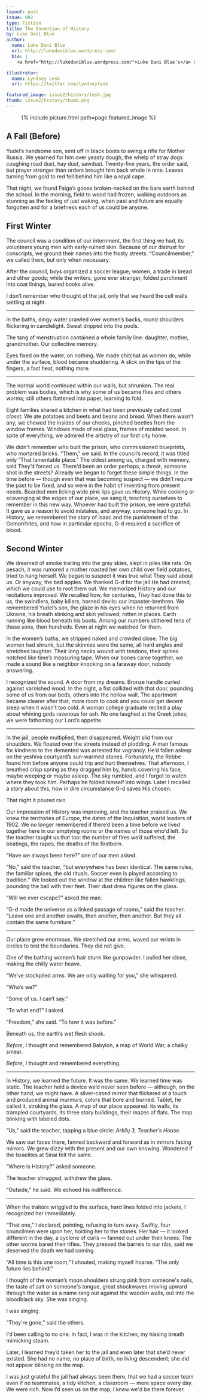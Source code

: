 ```yaml
---
layout: post
issue: 002
type: Fiction
title: The Invention of History
by: Luke Dani Blue
author:
  name: Luke Dani Blue
  url: http://lukedaniblue.wordpress.com/
  bio: |
    <a href="http://lukedaniblue.wordpress.com/">Luke Dani Blue's</a> short stories have appeared in or are forthcoming from <i>Bluestem, Slush Pile Magazine, Redlemona.de</i> and <i>The Stoneslide Corrective</i>. She's received Honorable Mentions from the Academy of American Poets and the<i> Fourteen Hills</i> Michael Rubin Book Award. She currently lives in the Bay Area, where she teaches private writing classes and astrologizes professionally. Follow her at: [@lukedaniblue](http://twitter.com/lukedaniblue).

illustrator:
  name: Lyndsey Lesh
  url: https://twitter.com/lyndseylesh

featured_image: issue2/history/lesh.jpg
thumb: issue2/history/thumb.png
---
```


<figure class="right">
  {% include picture.html path=page.featured_image %}
</figure>

## A Fall (Before)

Yudel’s handsome son, sent off in black boots to swing a rifle for Mother Russia. We yearned for him over yeasty dough, the whelp of stray dogs coughing road dust, hay dust, sawdust. Twenty-five years, the order said, but prayer stronger than orders brought him back whole in nine. Leaves turning from gold to red fell behind him like a royal cape.

That night, we found Faiga’s goose broken-necked on the bare earth behind the school. In the morning, field to wood had frozen, walking outdoors as stunning as the feeling of just waking, when past and future are equally forgotten and for a briefness each of us could be anyone.

## First Winter

The council was a condition of our internment, the first thing we had, its volunteers young men with early-ruined skin. Because of our distrust for conscripts, we ground their names into the frosty streets. “Councilmember,” we called them, but only when necessary.

After the council, boys organized a soccer league; women, a trade in bread and other goods; while the writers, gone ever stranger, folded parchment into coat linings, buried books alive.

I don’t remember who thought of the jail, only that we heard the cell walls settling at night.

***

In the baths, dingy water crawled over women’s backs, round shoulders flickering in candlelight. Sweat dripped into the pools.

The tang of menstruation contained a whole family line: daughter, mother, grandmother. Our collective memory.

Eyes fixed on the water, on nothing. We made chitchat as women do, while under the surface, blood became shuddering. A slick on the tips of the fingers, a fast heat, nothing more.

***

The normal world continued within our walls, but shrunken. The real problem was bodies, which is why some of us became flies and others worms; still others flattened into paper, learning to fold.

Eight families shared a kitchen in what had been previously called <i>coat closet</i>. We ate potatoes and beets and beans and bread. When there wasn’t any, we chewed the insides of our cheeks, pinched beetles from the window frames. Windows made of real glass, frames of molded wood. In spite of everything, we admired the artistry of our first city home.

We didn't remember who built the prison, who commissioned blueprints, who mortared bricks. “Them,” we said. In the council’s record, it was titled only “That lamentable place.” The oldest among us, charged with memory, said They’d forced us. There’d been an order perhaps, a threat, someone shot in the streets? Already we began to forget these simple things. In the time before — though even that was becoming suspect — we didn’t require the past to be fixed, and so were in the habit of inventing from present needs. Bearded men licking wide pink lips gave us History. While cooking or scavenging at the edges of our place, we sang it, teaching ourselves to remember in this new way. Whoever had built the prison, we were grateful. It gave us a reason to avoid mistakes, and anyway, someone had to go. In History, we remembered the story of Isaac and the punishment of the Gomorrhites, and how in particular epochs, G-d required a sacrifice of blood.


## Second Winter

We dreamed of smoke trailing into the gray skies, slept in piles like rats. On pesach, it was rumored a mother roasted her own child over field potatoes, tried to hang herself. We began to suspect it was true what They said about us. Or anyway, the bad apples. We thanked G-d for the jail He had created, which we could use to root them out. We memorized History and our recitations improved. We recalled how, for centuries, <em>They</em> had done this to us, the swindlers, baby killers, horned devils: our imposter-brethren. We remembered Yudel’s son, the glaze in his eyes when he returned from Ukraine, his breath stinking and skin yellowed, rotten in places. Earth running like blood beneath his boots. Among our numbers slithered tens of these sons, then hundreds. Even at night we watched for them.

In the women’s baths, we stripped naked and crowded close. The big women had shrunk, but the skinnies were the same, all hard angles and stretched laughter. Their long necks wound with tendons, their spines notched like time’s measuring tape. When our bones came together, we made a sound like a neighbor knocking on a faraway door, nobody answering.

I recognized the sound. A door from my dreams. Bronze handle curled against varnished wood. In the night, a fist collided with that door, pounding some of us from our beds, others into the hollow wall. The apartment became clearer after that, more room to cook and you could get decent sleep when it wasn’t too cold. A woman college graduate recited a play about whining gods ravenous for ash. No one laughed at the Greek jokes; we were fathoming our Lord’s appetite.

***

In the jail, people multiplied, then disappeared. Weight slid from our shoulders. We floated over the streets instead of plodding. A man famous for kindness to the demented was arrested for vagrancy. He’d fallen asleep on the yeshiva courtyard’s sun-warmed stones. Fortunately, the Rebbe found him before anyone could trip and hurt themselves. That afternoon, I breathed crisp spring as they dragged him by, hands covering his face, maybe weeping or maybe asleep. The sky rumbled, and I forgot to watch where they took him. Perhaps he folded himself into wings. Later I recalled a story about this, how in dire circumstance G-d saves His chosen.

That night it poured rain.

Our impression of History was improving, and the teacher praised us. We knew the territories of Europe, the dates of the Inquisition, world leaders of 1902. We no longer remembered if there’d been a time before we lived together here in our emptying rooms or the names of those who'd left. So the teacher taught us that too: the number of fires we’d suffered, the beatings, the rapes, the deaths of the firstborn.

“Have we always been here?” one of our men asked.

“No,” said the teacher, “but everywhere has been identical. The same rules, the familiar spices, the old rituals. Soccer even is played according to tradition.” We looked out the window at the children like fallen hawklings, pounding the ball with their feet. Their dust drew figures on the glass.

“Will we ever escape?” asked the man.

“G-d made the universe as a linked passage of rooms,” said the teacher. “Leave one and another awaits, then another, then another. But they all contain the same furniture.”

***

Our place grew enormous. We stretched our arms, waved our wrists in circles to test the boundaries. They did not give.

One of the bathing women’s hair stunk like gunpowder. I pulled her close, making the chilly water heave.

“We’ve stockpiled arms. We are only waiting for you,” she whispered.

“Who’s we?”

“Some of us. I can’t say.”

“To what end?” I asked.

“Freedom,” she said. “To how it was before.”

Beneath us, the earth’s wet flesh shook.

<i>Before</i>, I thought and remembered Babylon, a map of World War, a chalky smear.

<i>Before</i>, I thought and remembered everything.

***

In History, we learned the future. It was the same. We learned time was static. The teacher held a device we’d never seen before — although, on the other hand, we might have. A silver-cased mirror that flickered at a touch and produced animal murmurs, colors that bore and burned. Tablet, he called it, stroking the glass. A map of our place appeared: its walls, its trampled courtyards, its three story buildings, their mazes of flats. The map blinking with labeled dots.

“Us,” said the teacher, tapping a blue circle: <i>Arklių 3, Teacher’s House</i>.

We saw our faces there, fanned backward and forward as in mirrors facing mirrors. We grew dizzy with the present and our own knowing. Wondered if the Israelites at Sinai felt the same.

“Where is History?” asked someone.

The teacher shrugged, withdrew the glass.

“Outside,” he said. We echoed his indifference. 

***

When the traitors wriggled to the surface, hard lines folded into jackets, I recognized her immediately.

“That one,” I declared, pointing, refusing to turn away. Swiftly, four councilmen were upon her, holding her to the stones. Her hair — it looked different in the day, a cyclone of curls — fanned out under their knees. The other worms bared their rifles. They pressed the barrels to our ribs, said we deserved the death we had coming.

“All time is this one room,” I shouted, making myself hoarse. “The only future lies behind!”

I thought of the woman’s moon shoulders strung pink from someone's nails, the taste of salt on someone's tongue, great shockwaves moving upward through the water as a name rang out against the wooden walls, out into the bloodblack sky. She was singing.

I was singing.

“They're gone,” said the others.

I'd been calling to no one. In fact, I was in the kitchen, my hissing breath mimicking steam.

Later, I learned they’d taken her to the jail and even later that she’d never existed. She had no name, no place of birth, no living descendent; she did not appear blinking on the map.

I was just grateful the jail had always been there, that we had a soccer team even if no teammates, a tidy kitchen, a classroom — more space every day. We were rich. Now I’d seen us on the map, I knew we'd be there forever.

